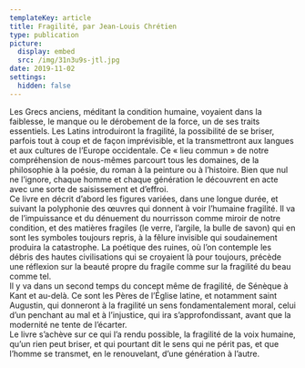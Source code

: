 ```yaml
---
templateKey: article
title: Fragilité, par Jean-Louis Chrétien
type: publication
picture:
  display: embed
  src: /img/31n3u9s-jtl.jpg
date: 2019-11-02
settings:
  hidden: false
---
```

Les Grecs anciens, méditant la condition humaine, voyaient dans la faiblesse, le manque ou le dérobement de la force, un de ses traits essentiels. Les Latins introduiront la fragilité, la possibilité de se briser, parfois tout à coup et de façon imprévisible, et la transmettront aux langues et aux cultures de l’Europe occidentale. Ce « lieu commun » de notre compréhension de nous-mêmes parcourt tous les domaines, de la philosophie à la poésie, du roman à la peinture ou à l’histoire. Bien que nul ne l’ignore, chaque homme et chaque génération le découvrent en acte avec une sorte de saisissement et d’effroi.\
Ce livre en décrit d’abord les figures variées, dans une longue durée, et suivant la polyphonie des œuvres qui donnent à voir l’humaine fragilité. Il va de l’impuissance et du dénuement du nourrisson comme miroir de notre condition, et des matières fragiles (le verre, l’argile, la bulle de savon) qui en sont les symboles toujours repris, à la fêlure invisible qui soudainement produira la catastrophe. La poétique des ruines, où l’on contemple les débris des hautes civilisations qui se croyaient là pour toujours, précède une réflexion sur la beauté propre du fragile comme sur la fragilité du beau comme tel.\
Il y va dans un second temps du concept même de fragilité, de Sénèque à Kant et au-delà. Ce sont les Pères de l’Église latine, et notamment saint Augustin, qui donneront à la fragilité un sens fondamentalement moral, celui d’un penchant au mal et à l’injustice, qui ira s’approfondissant, avant que la modernité ne tente de l’écarter.\
Le livre s’achève sur ce qui l’a rendu possible, la fragilité de la voix humaine, qu’un rien peut briser, et qui pourtant dit le sens qui ne périt pas, et que l’homme se transmet, en le renouvelant, d’une génération à l’autre.